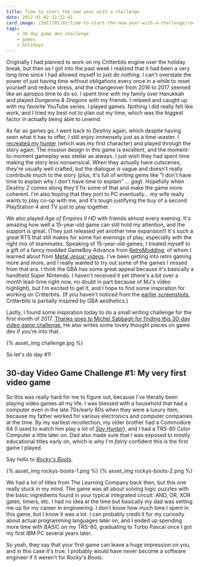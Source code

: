 ```yaml
---
title: Time to start the new year with a challenge
date: 2017-01-02 11:22:41
card_image: /2017/01/02/time-to-start-the-new-year-with-a-challenge/rockys-boots-2.png
tags:
    - 30 day game dev challenge
    - games
    - holidays
---
```

Originally I had planned to work on my Critterbits engine over the holiday break, but then as I got into the past week I realized that it had been a very long time since I had allowed myself to just _do nothing_. I can't overstate the power of just having time without obligations every once in a while to reset yourself and reduce stress, and the changeover from 2016 to 2017 seemed like an apropos time to do so. I spent time with my family over Hanukkah and played _Dungeons & Dragons_ with my friends. I relaxed and caught up with my favorite YouTube series. I played games. Nothing I did really felt like work, and I tried my best not to plan out my time, which was the biggest factor in actually being able to unwind.

As far as games go, I went back to _Destiny_ again, which despite having seen what it has to offer, I still enjoy immensely just as a time-waster. I [recreated my hunter](https://www.bungie.net/en/Legend/Gear/2/4611686018435027782/2305843009422736459) (which was my first character) and played through the story again. The mission design in this game is excellent, and the moment-to-moment gameplay was stellar as always. I just wish they had spent time making the story less nonsensical. When they actually have cutscenes, they're usually well crafted, but the dialogue is vague and doesn't really contribute much to the story (plus, it's full of writing gems like "I don't have time to explain why I don't have time to explain" ... _gag_). Hopefully when _Destiny 2_ comes along they'll fix some of that and make the game more coherent. I'm also hoping that they port to PC eventually... my wife really wants to play co-op with me, and it's tough justifying the buy of a second PlayStation 4 and TV just to play together.

We also played _Age of Empires II HD_ with friends almost every evening.<!--more--> It's amazing how well a 15-year-old game can still hold my attention, and the support is great. (They just released yet another new expansion!) It's such a great RTS that still makes for some fun evenings of play, especially with the right mix of teammates. Speaking of 15-year-old games, I treated myself to a gift of a fancy modded GameBoy Advance from [RetroModding](https://www.retromodding.com/), of whom I learned about from [Metal Jesus' videos](https://www.youtube.com/channel/UCEFymXY4eFCo_AchSpxwyrg). I've been getting into retro gaming more and more, and I really wanted to try out some of the games I missed from that era. I think the GBA has some great appeal because it's basically a handheld Super Nintendo. I haven't received it yet (there's a bit over a month lead-time right now, no doubt in part because of MJ's video highlight), but I'm excited to get it, and I hope to find some inspiration for working on Critterbits. (If you haven't noticed from the [earlier screenshots](/2016/12/11/adding-movement-algorithms-to-sprites/), Critterbits is partially inspired by GBA aesthetics.)

Lastly, I found some inspiration today to do a small writing challenge for the first month of 2017. [Thanks goes to Michel Sabbagh for finding this 30-day video game challenge.](https://twitter.com/Watfen64/status/815893020839182336) He also writes some lovely thought pieces on game dev if you're into that.

<p>{% asset_img challenge.jpg %}</p>

So let's do day #1!

## 30-day Video Game Challenge #1: My very first video game
So this was really hard for me to figure out, because I've literally been playing video games all my life. I was blessed with a household that had a computer even in the late 70s/early 80s when they were a luxury item, because my father worked for various electronics and computer companies at the time. By my earliest recollection, my older brother had a Commodore 64 (I used to watch him play a lot of [_Spy Hunter_](https://en.wikipedia.org/wiki/Spy_Hunter)), and I had a TRS-80 Color Computer a little later on. Dad also made sure that I was exposed to mostly educational titles early on, which is why I'm _fairly_ confident this is the first game I played.

Say hello to [_Rocky's Boots_](https://en.wikipedia.org/wiki/Rocky's_Boots).

<p>{% asset_img rockys-boots-1.png %} {% asset_img rockys-boots-2.png %}</p>

We had a lot of titles from The Learning Company back then, but this one really stuck in my mind. The game was all about solving logic puzzles with the basic ingredients found in your typical integrated circuit: AND, OR, XOR gates, timers, etc. I had no idea at the time but basically my dad was setting me up for my career in engineering. I don't know how much time I spent in this game, but I know it was a lot. I can probably credit it for my curiosity about actual programming languages later on, and I ended up spending more time with BASIC on my TRS-80, graduating to Turbo Pascal once I got my first IBM PC several years later.

So yeah, they say that your first game can leave a huge impression on you, and in this case it's true. I probably would have never become a software engineer if it weren't for _Rocky's Boots_.